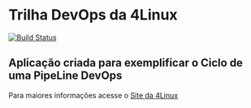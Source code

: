 # Trilha DevOps da 4Linux

<!-- Altere a Flag abaixo com sua URL do Travis aa-->
[![Build Status](https://travis-ci.org/LeonardoSSev/DevOpsLab-HelloWorld.svg?branch=master)](https://travis-ci.org/LeonardoSSev/DevOpsLab-HelloWorld)

## Aplicação criada para exemplificar o Ciclo de uma PipeLine DevOps


Para maiores informações acesse o [Site da 4Linux](https://www.4linux.com.br/cursos/devops)
